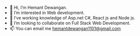 - 👋 Hi, I’m Hemant Dewangan.
- 👀 I’m interested in Web development.
- 🌱 I’ve working knowledge of Asp.net C#, React js and Node js.
- 💞️ I’m looking to collaborate on Full Stack Web Development.
- 📫 You can email me hemantdewangan1101@gmail.com

<!---
harshit-hash/harshit-hash is a ✨ special ✨ repository because its `README.md` (this file) appears on your GitHub profile.
You can click the Preview link to take a look at your changes.
--->
